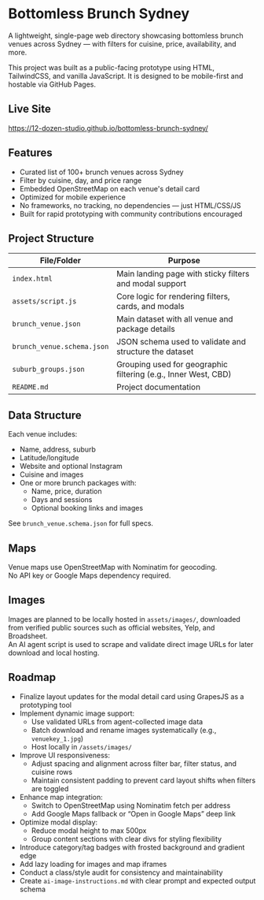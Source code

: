 # Bottomless Brunch Sydney

A lightweight, single-page web directory showcasing bottomless brunch venues across Sydney — with filters for cuisine, price, availability, and more.

This project was built as a public-facing prototype using HTML, TailwindCSS, and vanilla JavaScript. It is designed to be mobile-first and hostable via GitHub Pages.

## Live Site

https://12-dozen-studio.github.io/bottomless-brunch-sydney/

## Features

- Curated list of 100+ brunch venues across Sydney  
- Filter by cuisine, day, and price range  
- Embedded OpenStreetMap on each venue's detail card  
- Optimized for mobile experience  
- No frameworks, no tracking, no dependencies — just HTML/CSS/JS  
- Built for rapid prototyping with community contributions encouraged

## Project Structure

| File/Folder              | Purpose |
|--------------------------|---------|
| `index.html`             | Main landing page with sticky filters and modal support |
| `assets/script.js`       | Core logic for rendering filters, cards, and modals |
| `brunch_venue.json`      | Main dataset with all venue and package details |
| `brunch_venue.schema.json` | JSON schema used to validate and structure the dataset |
| `suburb_groups.json`     | Grouping used for geographic filtering (e.g., Inner West, CBD) |
| `README.md`              | Project documentation

## Data Structure

Each venue includes:
- Name, address, suburb
- Latitude/longitude
- Website and optional Instagram
- Cuisine and images
- One or more brunch packages with:
  - Name, price, duration
  - Days and sessions
  - Optional booking links and images

See `brunch_venue.schema.json` for full specs.

## Maps

Venue maps use OpenStreetMap with Nominatim for geocoding.  
No API key or Google Maps dependency required.

## Images

Images are planned to be locally hosted in `assets/images/`, downloaded from verified public sources such as official websites, Yelp, and Broadsheet.  
An AI agent script is used to scrape and validate direct image URLs for later download and local hosting.

## Roadmap

- Finalize layout updates for the modal detail card using GrapesJS as a prototyping tool
- Implement dynamic image support:
  - Use validated URLs from agent-collected image data
  - Batch download and rename images systematically (e.g., `venuekey_1.jpg`)
  - Host locally in `/assets/images/`
- Improve UI responsiveness:
  - Adjust spacing and alignment across filter bar, filter status, and cuisine rows
  - Maintain consistent padding to prevent card layout shifts when filters are toggled
- Enhance map integration:
  - Switch to OpenStreetMap using Nominatim fetch per address
  - Add Google Maps fallback or “Open in Google Maps” deep link
- Optimize modal display:
  - Reduce modal height to max 500px
  - Group content sections with clear divs for styling flexibility
- Introduce category/tag badges with frosted background and gradient edge
- Add lazy loading for images and map iframes
- Conduct a class/style audit for consistency and maintainability
- Create `ai-image-instructions.md` with clear prompt and expected output schema